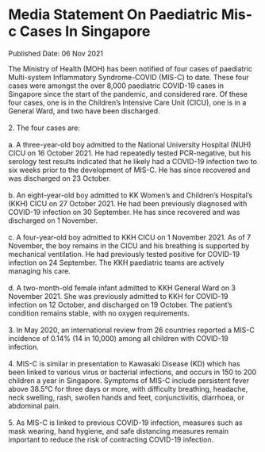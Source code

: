 <html>
    <meta http-equiv="Content-Type" content="text/html; charset=utf-8"/>
    <meta charset="utf-8"/>
    <title>Media Statement On Paediatric Mis-c Cases In Singapore</title>
    <body><h1>Media Statement On Paediatric Mis-c Cases In Singapore</h1>
    <p>Published Date: 06 Nov 2021</p> The Ministry of Health (MOH) has been notified of four cases of paediatric Multi-system Inflammatory Syndrome-COVID (MIS-C) to date. These four cases were amongst the over 8,000 paediatric COVID-19 cases in Singapore since the start of the pandemic, and considered rare. Of these four cases, one is in the Children’s Intensive Care Unit (CICU), one is in a General Ward, and two have been discharged.<br><br>2. The four cases are:<br><br>a. A three-year-old boy admitted to the National University Hospital (NUH) CICU on 16 October 2021. He had repeatedly tested PCR-negative, but his serology test results indicated that he likely had a COVID-19 infection two to six weeks prior to the development of MIS-C. He has since recovered and was discharged on 23 October.<br><br>b. An eight-year-old boy admitted to KK Women’s and Children’s Hospital’s (KKH) CICU on 27 October 2021. He had been previously diagnosed with COVID-19 infection on 30 September. He has since recovered and was discharged on 1 November.<br><br>c. A four-year-old boy admitted to KKH CICU on 1 November 2021. As of 7 November, the boy remains in the CICU and his breathing is supported by mechanical ventilation. He had previously tested positive for COVID-19 infection on 24 September. The KKH paediatric teams are actively managing his care.<br><br>d. A two-month-old female infant admitted to KKH General Ward on 3 November 2021. She was previously admitted to KKH for COVID-19 infection on 12 October, and discharged on 19 October. The patient’s condition remains stable, with no oxygen requirements.<br><br>3. In May 2020, an international review from 26 countries reported a MIS-C incidence of 0.14% (14 in 10,000) among all children with COVID-19 infection.&nbsp;<br><br>4. MIS-C is similar in presentation to Kawasaki Disease (KD) which has been linked to various virus or bacterial infections, and occurs in 150 to 200 children a year in Singapore. Symptoms of MIS-C include persistent fever above 38.5°C for three days or more, with difficulty breathing, headache, neck swelling, rash, swollen hands and feet, conjunctivitis, diarrhoea, or abdominal pain.<br><br>5. As MIS-C is linked to previous COVID-19 infection, measures such as mask wearing, hand hygiene, and safe distancing measures remain important to reduce the risk of contracting COVID-19 infection.</body>
</html>